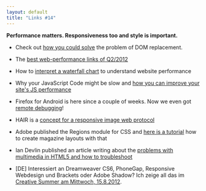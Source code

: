 ```yaml
---
layout: default
title: "Links #14"
---
```


**Performance matters. Responsiveness too and style is important.**

- Check out [how you could solve](http://james.padolsey.com/javascript/replacing-text-in-the-dom-solved/) the problem of DOM replacement.

- The [best web-performance links of Q2/2012](http://www.webperformancetoday.com/2012/07/31/33-best-web-performance-links-of-q2-2012/)

- How to [interpret a waterfall chart](http://www.strangeloopnetworks.com/blog/how-to-use-a-waterfall-chart-to-interpret-web-performance-data/) to understand website performance

- Why your JavaScript Code might be slow and [how you can improve your site's JS performance](http://moduscreate.com/javascript-performance-tips-tricks/)

- Firefox for Android is here since a couple of weeks. Now we even got [remote debugging](http://starkravingfinkle.org/blog/2012/08/firefox-for-android-remote-debugging-is-here/)!

- HAIR is a [concept for a responsive image web protocol](https://github.com/skeltoac/HAIR)

- Adobe published the Regions module for CSS and [here is a tutorial](http://www.html5rocks.com/en/tutorials/regions/adobe/) how to create magazine layouts with that

- Ian Devlin published an article writing about the [problems with multimedia in HTML5 and how to troubleshoot](http://html5doctor.com/multimedia-troubleshooting/)

- [DE] Interessiert an Dreamweaver CS6, PhoneGap, Responsive Webdesign und Brackets oder Adobe Shadow? Ich zeige all das im [Creative Summer am Mittwoch, 15.8.2012](http://www.adobe.com/de/event/creativesummer/web-mobile.html).
